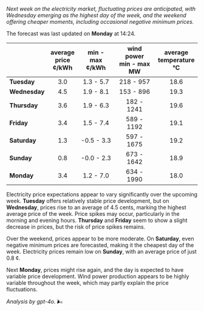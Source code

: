 *Next week on the electricity market, fluctuating prices are anticipated, with Wednesday emerging as the highest day of the week, and the weekend offering cheaper moments, including occasional negative minimum prices.*

The forecast was last updated on **Monday** at 14:24.

|            | average<br>price<br>¢/kWh | min - max<br>¢/kWh | wind power<br>min - max<br>MW | average<br>temperature<br>°C |
|:-----------|:----------------:|:----------------:|:-------------:|:-------------:|
| **Tuesday**    | 3.0 | 1.3 - 5.7 | 218 - 957 | 18.6 |
| **Wednesday**| 4.5 | 1.9 - 8.1 | 153 - 896 | 19.3 |
| **Thursday**    | 3.6 | 1.9 - 6.3 | 182 - 1241 | 19.6 |
| **Friday**  | 3.4 | 1.5 - 7.4 | 589 - 1192 | 19.1 |
| **Saturday**   | 1.3 | -0.5 - 3.3 | 597 - 1675 | 19.2 |
| **Sunday**  | 0.8 | -0.0 - 2.3 | 673 - 1642 | 18.9 |
| **Monday**  | 3.4 | 1.2 - 7.0 | 634 - 1990 | 18.0 |

Electricity price expectations appear to vary significantly over the upcoming week. **Tuesday** offers relatively stable price development, but on **Wednesday**, prices rise to an average of 4.5 cents, marking the highest average price of the week. Price spikes may occur, particularly in the morning and evening hours. **Thursday** and **Friday** seem to show a slight decrease in prices, but the risk of price spikes remains.

Over the weekend, prices appear to be more moderate. On **Saturday**, even negative minimum prices are forecasted, making it the cheapest day of the week. Electricity prices remain low on **Sunday**, with an average price of just 0.8 ¢.

Next **Monday**, prices might rise again, and the day is expected to have variable price development. Wind power production appears to be highly variable throughout the week, which may partly explain the price fluctuations.

*Analysis by gpt-4o.* 🌬️
